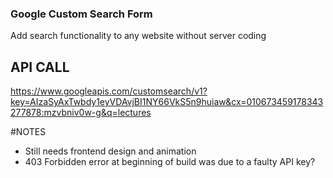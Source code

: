 ### Google Custom Search Form
Add search functionality to any website without server coding

## API CALL
https://www.googleapis.com/customsearch/v1?key=AIzaSyAxTwbdy1eyVDAvjBI1NY66VkS5n9huiaw&cx=010673459178343277878:mzvbniv0w-g&q=lectures

#NOTES
- Still needs frontend design and animation
- 403 Forbidden error at beginning of build was due to a   faulty API key?
